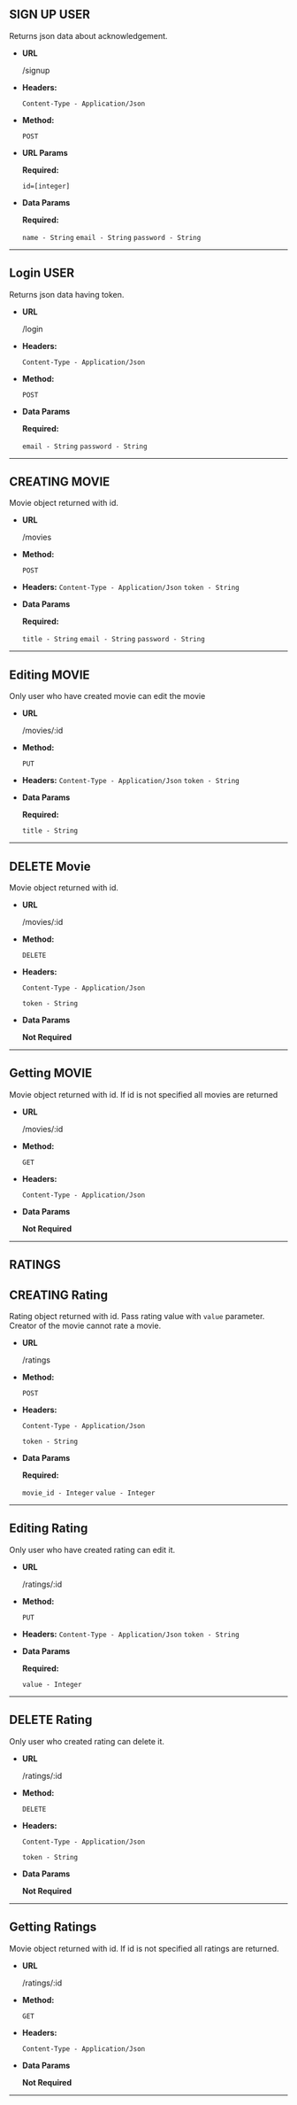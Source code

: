 
**SIGN UP USER**
----
Returns json data about acknowledgement.

* **URL**

  /signup
  
* **Headers:**

    `Content-Type - Application/Json`


* **Method:**

  `POST`
  
*  **URL Params**

   **Required:**
 
   `id=[integer]`

* **Data Params**

  **Required:**
 
   `name - String`
   `email - String`
   `password - String`

---


**Login USER**
----
Returns json data having token.

* **URL**

  /login
  
* **Headers:**
    
    `Content-Type - Application/Json`

* **Method:**

  `POST`

* **Data Params**

  **Required:**
 
   `email - String`
   `password - String`

---

**CREATING MOVIE**
----
Movie object returned with id.

* **URL**

  /movies

* **Method:**

  `POST`

* **Headers:**
    `Content-Type - Application/Json`
    `token - String`

* **Data Params**

  **Required:**
 
   `title - String`
   `email - String`
   `password - String`

---

**Editing MOVIE**
----
Only user who have created movie can edit the movie

* **URL**

  /movies/:id

* **Method:**

  `PUT`

* **Headers:**
    `Content-Type - Application/Json`
    `token - String`

* **Data Params**

  **Required:**
 
   `title - String`

---

**DELETE Movie**
----
Movie object returned with id.

* **URL**

  /movies/:id

* **Method:**

  `DELETE`

* **Headers:**

    `Content-Type - Application/Json`
    
    `token - String`

* **Data Params**

  **Not Required**

---


**Getting MOVIE**
----
Movie object returned with id. If id is not specified all movies are returned

* **URL**

  /movies/:id

* **Method:**

  `GET`

* **Headers:**

    `Content-Type - Application/Json`

* **Data Params**

  **Not Required**

---

**RATINGS**
---

**CREATING Rating**
----
Rating object returned with id. Pass rating value with `value` parameter.
Creator of the movie cannot rate a movie.

* **URL**

  /ratings

* **Method:**

  `POST`

* **Headers:**

    `Content-Type - Application/Json`
    
    `token - String`

* **Data Params**

  **Required:**
 
   `movie_id - Integer`
   `value - Integer`

---

**Editing Rating**
----
Only user who have created rating can edit it.

* **URL**

  /ratings/:id

* **Method:**

  `PUT`

* **Headers:**
    `Content-Type - Application/Json`
    `token - String`

* **Data Params**

  **Required:**
 
   `value - Integer`

---

**DELETE Rating**
----
Only user who created rating can delete it.

* **URL**

  /ratings/:id

* **Method:**

  `DELETE`

* **Headers:**

    `Content-Type - Application/Json`
    
    `token - String`

* **Data Params**

  **Not Required**

---


**Getting Ratings**
----
Movie object returned with id. If id is not specified all ratings are returned.

* **URL**

  /ratings/:id

* **Method:**

  `GET`

* **Headers:**

    `Content-Type - Application/Json`

* **Data Params**

  **Not Required**

---

